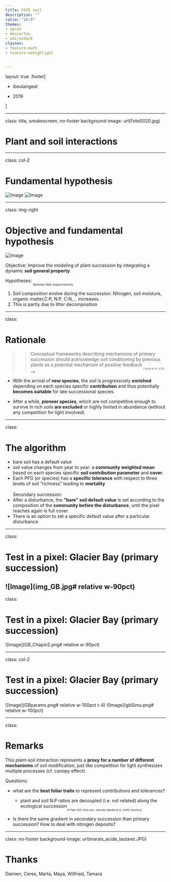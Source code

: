 ```yaml
---
title: FATE soil
description: ""
ratio: "16:9"
themes:
- apron
- descartes
- adirondack
classes:
- feature-math
- feature-nohighlight


---
```

layout: true
.footer[
<!-- - @DrIsaBlg -->
- <i class="fab fa-github"></i>iboulangeat
<!-- - isabelle.boulangeat@irstea.fr -->
- 2019
<!-- - ![logo](/img/logo.jpg) -->
]
<!--  -->

---
class: title, smokescreen, no-footer
background-image: url(Foto0020.jpg)
# Plant and soil interactions
---
class: col-2
# Fundamental hypothesis
![Image](b1.png#)
![Image](b2.png#)

---
class: img-right
# Objective and fundamental hypothesis
![Image](successionSoil.png#)

Objective: Improve the modeling of plant succession by integrating a dynamic **soil general property**.

Hypotheses:
<sub><sub><sub>Berendse 1998, Biogeochemistry</sub></sub></sub>

1. Soil composition evolve during the succession: Nitrogen, soil moisture, organic matter,C:P, N:P, C:N,... increases.
2. This is partly due to litter decomposition

---
class:
# Rationale
>> Conceptual frameworks describing mechanisms of primary succession should acknowledge soil conditioning by previous plants as a potential mechanism of positive feedback <sub><sub><sub>Castle et al. 2015, JoE</sub></sub></sub>

- With the arrival of **new species**, the soil is progressively **enriched** depending on each species specific **contribution** and thus potentially **becomes suitable** for late successional species.

- After a while, **pioneer species**, which are not competitive enough to survive in rich soils **are excluded** or highly limited in abundance (without any competition for light involved)
---
class:
# The algorithm
- bare soil has a default value
- soil value changes from year to year: a **community weighted mean** based on each species specific **soil contribution parameter** and **cover**.
- Each PFG (or species) has a **specific tolerance** with respect to three levels of soil “richness” leading to **mortality**
<br><br>Secondary succession:
- After a disturbance, the **"bare" soil default value** is set according to the composition of the **community before the disturbance**, until the pixel reaches again is full cover.
-  There is an option to set a specific default value after a particular disturbance.
---
class:
# Test in a pixel: Glacier Bay (primary succession)
![Image](img_GB.jpg# relative w-90pct)
---
class:
# Test in a pixel: Glacier Bay (primary succession)
![Image](GB_Chapin2.png# relative w-90pct)

---
class: col-2
# Test in a pixel: Glacier Bay (primary succession)
![Image](GBparams.png# relative w-100pct t-4)
![Image](gbSimu.png# relative w-100pct)

---
class:
# Remarks

This plant-soil interaction represents a **proxy for a number of different mechanisms** of soil modification, just like competition for light synthesizes multiple processes (cf. canopy effect).

Questions:
- what are the **best foliar traits** to represent contributions and tolerances?
  - plant and soil N:P ratios are decoupled (i.e. not related) along the ecological succession<sub><sub><sub>Di Palo 2017, PloS one ; see also Wardle et al. 2009, FuncEcol</sub></sub></sub>

- Is there the same gradient in secondary succession than primary succession? How to deal with nitrogen deposits?


---

class: no-footer
background-image: url(marais_acide_lautaret.JPG)
# Thanks
Damien, Ceres, Marta, Maya, Wilfried, Tamara
